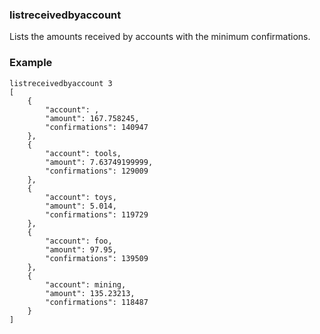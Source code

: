 ### listreceivedbyaccount ###

Lists the amounts received by accounts with the minimum confirmations.

### Example ###

```
listreceivedbyaccount 3
[
    {
        "account": ,
        "amount": 167.758245,
        "confirmations": 140947
    },
    {
        "account": tools,
        "amount": 7.63749199999,
        "confirmations": 129009
    },
    {
        "account": toys,
        "amount": 5.014,
        "confirmations": 119729
    },
    {
        "account": foo,
        "amount": 97.95,
        "confirmations": 139509
    },
    {
        "account": mining,
        "amount": 135.23213,
        "confirmations": 118487
    }
]

```
